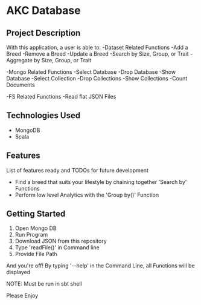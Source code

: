 # AKC Database

## Project Description
With this application, a user is able to:
-Dataset Related Functions
  -Add a Breed
  -Remove a Breed
  -Update a Breed
  -Search by Size, Group, or Trait
  -Aggregate by Size, Group, or Trait
  
 -Mongo Related Functions
  -Select Database
  -Drop Database
  -Show Database
  -Select Collection
  -Drop Collections
  -Show Collections
  -Count Documents
  
 -FS Related Functions
  -Read flat JSON Files

## Technologies Used

* MongoDB
* Scala

## Features

List of features ready and TODOs for future development
* Find a breed that suits your lifestyle by chaining together 'Search by' Functions
* Perform low level Analytics with the 'Group by()' Function 

## Getting Started

1. Open Mongo DB
2. Run Program
3. Download JSON from this repository
4. Type 'readFile()' in Command line
5. Provide File Path

And you're off! 
By typing '--help' in the Command Line, all Functions will be displayed

NOTE: Must be run in sbt shell

Please Enjoy
